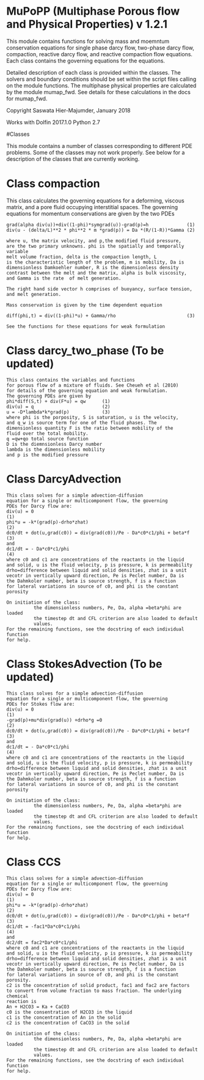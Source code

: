 # MuPoPP (Multiphase Porous flow and Physical Properties) v 1.2.1

This module contains functions for solving mass and moemntum conservation
equations for single phase darcy flow, two-phase darcy flow, compaction, 
reactive darcy flow, and reactive compaction flow equations. Each class
contains the governing equations for the equations.

Detailed description of each class is provided within the classes. The solvers
and boundary conditions should be set within the script files calling on the
module functions. The multiphase physical properties are calculated by the 
module mumap_fwd. See details for these calculations in the docs for mumap_fwd.

Copyright Saswata Hier-Majumder, January 2018

Works with Dolfin 2017.1.0
Python 2.7

#Classes

This module contains a number of classes corresponding to different PDE problems. Some of the classes may not work properly. See below for a description of the classes that are currently working.

# Class compaction

   This class calculates the governing equations for a
    deforming, viscous matrix, and a pore fluid occupying interstitial
    spaces. The governing equations for momentum conservations
    are given by the two PDEs

    grad(alpha div(u))+div((1-phi)*symgrad(u))-grad(p)=h              (1)
    div(u - (delta/L)**2 * phi**2 * m *grad(p)) = Da *(R/(1-R))*Gamma (2)

    where u, the matrix velocity, and p,the modified fluid pressure,
    are the two primary unknowns. phi is the spatially and temporally variable
    melt volume fraction, delta is the compaction length, L 
    is the characteristic length of the problem, m is mobility, Da is 
    dimensionless Damkoehler number, R is the dimensionless density
    contrast between the melt and the matrix, alpha is bulk viscosity,
    and Gamma is the rate  of melt generation.

    The right hand side vector h comprises of buoyancy, surface tension,
    and melt generation.

    Mass conservation is given by the time dependent equation

    diff(phi,t) = div((1-phi)*u) + Gamma/rho                          (3)

    See the functions for these equations for weak formulation

# Class darcy_two_phase (To be updated)
    This class contains the variables and functions
    for porous flow of a mixture of fluids. See Cheueh et al (2010)
    for details of the governing equation and weak formulation.
    The governing PDEs are given by
    phi*diff(S,t) + div(F*u) = qw      (1)
    div(u) = q                         (2) 
    u = -D*lambda*k*grad(p)            (3)
    where phi is the porposity, S is saturation, u is the velocity,
    and q_w is source term for one of the fluid phases. The 
    dimensionless quantity F is the ratio between mobility of the
    fluid over the total mobility. 
    q =qw+qo total source function
    D is the diemnsionless Darcy number
    lambda is the dimensionless mobility
    and p is the modified pressure

# Class  DarcyAdvection

    This class solves for a simple advection-diffusion
    equation for a single or multicomponent flow, the governing
    PDEs for Darcy flow are:        
    div(u) = 0                                                          (1)
    phi*u = -k*(grad(p)-drho*zhat)                                      (2)
    dc0/dt + dot(u,grad(c0)) = div(grad(c0))/Pe - Da*c0*c1/phi + beta*f (3)
    and  
    dc1/dt = - Da*c0*c1/phi                                             (4)
    where c0 and c1 are concentrations of the reactants in the liquid
    and solid, u is the fluid velocity, p is pressure, k is permeability
    drho=difference between liquid and solid densities, zhat is a unit
    vecotr in vertically upward direction, Pe is Peclet number, Da is
    the Dahmkoler number, beta is source strength, f is a function
    for lateral variations in source of c0, and phi is the constant porosity

    On initiation of the class:
              the dimensionless numbers, Pe, Da, alpha =beta*phi are loaded
              the timestep dt and CFL criterion are also loaded to default
              values.
    For the remaining functions, see the docstring of each individual function
    for help.

# Class StokesAdvection (To be updated)

  	  
    This class solves for a simple advection-diffusion
    equation for a single or multicomponent flow, the governing
    PDEs for Stokes flow are:        
    div(u) = 0                                                          (1)
    -grad(p)+mu*div(grad(u)) +drho*g =0                                 (2)
    dc0/dt + dot(u,grad(c0)) = div(grad(c0))/Pe - Da*c0*c1/phi + beta*f (3)
    and  
    dc1/dt = - Da*c0*c1/phi                                             (4)
    where c0 and c1 are concentrations of the reactants in the liquid
    and solid, u is the fluid velocity, p is pressure, k is permeability
    drho=difference between liquid and solid densities, zhat is a unit
    vecotr in vertically upward direction, Pe is Peclet number, Da is
    the Dahmkoler number, beta is source strength, f is a function
    for lateral variations in source of c0, and phi is the constant porosity

    On initiation of the class:
              the dimensionless numbers, Pe, Da, alpha =beta*phi are loaded
              the timestep dt and CFL criterion are also loaded to default
              values.
    For the remaining functions, see the docstring of each individual function
    for help.

# Class CCS

    This class solves for a simple advection-diffusion
    equation for a single or multicomponent flow, the governing
    PDEs for Darcy flow are:        
    div(u) = 0                                                          (1)
    phi*u = -k*(grad(p)-drho*zhat)                                      (2)
    dc0/dt + dot(u,grad(c0)) = div(grad(c0))/Pe - Da*c0*c1/phi + beta*f (3)
    dc1/dt = -fac1*Da*c0*c1/phi                                             (4)
    and 
    dc2/dt = fac2*Da*c0*c1/phi
    where c0 and c1 are concentrations of the reactants in the liquid
    and solid, u is the fluid velocity, p is pressure, k is permeability
    drho=difference between liquid and solid densities, zhat is a unit
    vecotr in vertically upward direction, Pe is Peclet number, Da is
    the Dahmkoler number, beta is source strength, f is a function
    for lateral variations in source of c0, and phi is the constant porosity.
    c2 is the concentration of solid product, fac1 and fac2 are factors
    to convert from volume fraction to mass fraction. The underlying chemical
    reaction is
    An + H2CO3 = Ka + CaCO3
    c0 is the consentration of H2CO3 in the liquid
    c1 is the concentration of An in the solid
    c2 is the concentration of CaCO3 in the solid

    On initiation of the class:
              the dimensionless numbers, Pe, Da, alpha =beta*phi are loaded
              the timestep dt and CFL criterion are also loaded to default
              values.
    For the remaining functions, see the docstring of each individual function
    for help.


